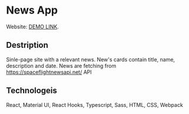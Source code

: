 # News App

Website: [DEMO LINK](https://masha-girya.github.io/test-codebridge).

## Destription

Sinle-page site with a relevant news. 
New's cards contain title, name, description and date.
News are fetching from https://spaceflightnewsapi.net/ API

## Technologeis

React, Material UI, React Hooks, Typescript, Sass, HTML, CSS, Webpack

